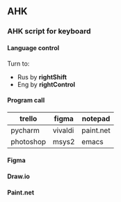 ## AHK 

###  AHK script for keyboard 

####  Language control
Turn to:
- Rus by **rightShift** 
-  Eng by **rightControl** 
#### Program call

| trello    | figma   | notepad   |
| --------- | ------- | --------- |
| pycharm   | vivaldi | paint.net |
| photoshop | msys2   | emacs     |

#### Figma 
#### Draw.io
#### Paint.net
